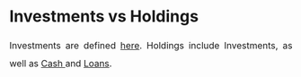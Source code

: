 # Investments vs Holdings

<p style="margin-left: 0in; font-size: 15px; font-family: margin-bottom: 8pt; line-height: 200%; text-align: justify;"><span dir="ltr" style="font-size: 16px; line-height: 200%;">Investments are defined <a href="http://support.exirio.com/en/support/solutions/articles/80000253643">here</a>. Holdings include Investments, as well as <a href="https://support.exirio.com/en/support/solutions/articles/80000369010">Cash&nbsp;</a>and <a href="https://support.exirio.com/en/support/solutions/articles/80000369029">Loans</a>.</span></p>